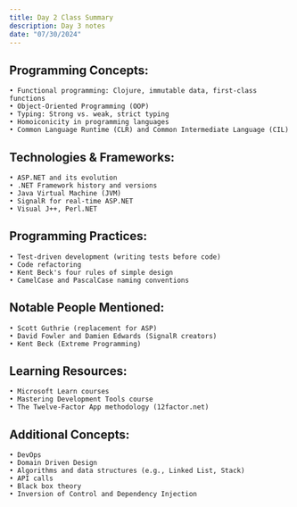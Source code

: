```yaml
--- 
title: Day 2 Class Summary
description: Day 3 notes
date: "07/30/2024"
---
```


## Programming Concepts: 
    • Functional programming: Clojure, immutable data, first-class functions
    • Object-Oriented Programming (OOP)
    • Typing: Strong vs. weak, strict typing
    • Homoiconicity in programming languages
    • Common Language Runtime (CLR) and Common Intermediate Language (CIL)
## Technologies & Frameworks: 
    • ASP.NET and its evolution
    • .NET Framework history and versions
    • Java Virtual Machine (JVM)
    • SignalR for real-time ASP.NET
    • Visual J++, Perl.NET
## Programming Practices: 
    • Test-driven development (writing tests before code)
    • Code refactoring
    • Kent Beck's four rules of simple design
    • CamelCase and PascalCase naming conventions
## Notable People Mentioned: 
    • Scott Guthrie (replacement for ASP)
    • David Fowler and Damien Edwards (SignalR creators)
    • Kent Beck (Extreme Programming)
## Learning Resources: 
    • Microsoft Learn courses
    • Mastering Development Tools course
    • The Twelve-Factor App methodology (12factor.net)
## Additional Concepts: 
    • DevOps
    • Domain Driven Design
    • Algorithms and data structures (e.g., Linked List, Stack)
    • API calls
    • Black box theory
    • Inversion of Control and Dependency Injection

